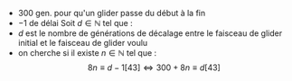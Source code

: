 - $300$ gen. pour qu'un glider passe du début à la fin
- $-1$ de délai
Soit $d \in \mathbb{N}$ tel que :
- $d$ est le nombre de générations  de décalage entre le faisceau de glider initial et le faisceau de glider voulu
- on cherche si il existe $n \in \mathbb{N}$ tel que : 
  $$8n \equiv d-1 [43] \Leftrightarrow 300 + 8n \equiv d [43]  $$
